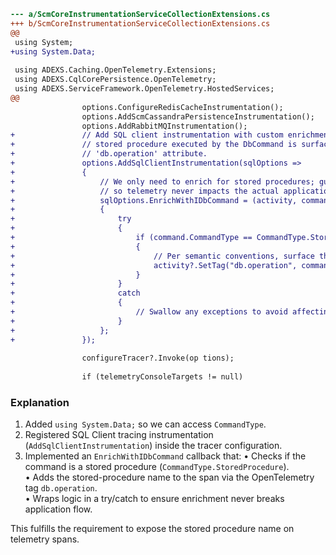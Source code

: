 ```diff
--- a/ScmCoreInstrumentationServiceCollectionExtensions.cs
+++ b/ScmCoreInstrumentationServiceCollectionExtensions.cs
@@
 ﻿using System;
+using System.Data;
 
 using ADEXS.Caching.OpenTelemetry.Extensions;
 using ADEXS.CqlCorePersistence.OpenTelemetry;
 using ADEXS.ServiceFramework.OpenTelemetry.HostedServices;
@@
 				options.ConfigureRedisCacheInstrumentation();
 				options.AddScmCassandraPersistenceInstrumentation();
 				options.AddRabbitMQInstrumentation();
+				// Add SQL client instrumentation with custom enrichment so that the name of a
+				// stored procedure executed by the DbCommand is surfaced on the span as the
+				// 'db.operation' attribute.
+				options.AddSqlClientInstrumentation(sqlOptions =>
+				{
+					// We only need to enrich for stored procedures; guard with a try/catch
+					// so telemetry never impacts the actual application flow.
+					sqlOptions.EnrichWithIDbCommand = (activity, command) =>
+					{
+						try
+						{
+							if (command.CommandType == CommandType.StoredProcedure)
+							{
+								// Per semantic conventions, surface the procedure name as db.operation.
+								activity?.SetTag("db.operation", command.CommandText);
+							}
+						}
+						catch
+						{
+							// Swallow any exceptions to avoid affecting the business logic.
+						}
+					};
+				});
 
 				configureTracer?.Invoke(op tions);
 
 				if (telemetryConsoleTargets != null)
```

### Explanation
1. Added `using System.Data;` so we can access `CommandType`.
2. Registered SQL Client tracing instrumentation (`AddSqlClientInstrumentation`) inside the tracer configuration.
3. Implemented an `EnrichWithIDbCommand` callback that:
   • Checks if the command is a stored procedure (`CommandType.StoredProcedure`).  
   • Adds the stored-procedure name to the span via the OpenTelemetry tag `db.operation`.  
   • Wraps logic in a try/catch to ensure enrichment never breaks application flow.

This fulfills the requirement to expose the stored procedure name on telemetry spans.